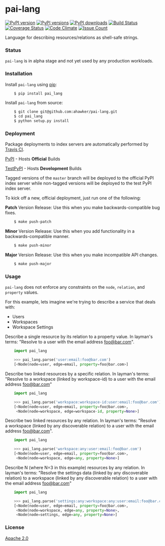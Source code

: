 # pai-lang

[![PyPI version](https://badge.fury.io/py/pai-lang.svg)](https://badge.fury.io/py/pai-lang)
[![PyPI versions](https://img.shields.io/pypi/pyversions/pai-lang.svg)](https://pypi.python.org/pypi/pai-lang)
[![PyPI downloads](https://img.shields.io/pypi/dm/pai-lang.svg)](https://pypi.python.org/pypi/pai-lang)
[![Build Status](https://travis-ci.org/ahawker/pai-lang.svg?branch=master)](https://travis-ci.org/ahawker/pai-lang)
[![Coverage Status](https://coveralls.io/repos/github/ahawker/pai-lang/badge.svg?branch=master)](https://coveralls.io/github/ahawker/pai-lang?branch=master)
[![Code Climate](https://codeclimate.com/github/ahawker/pai-lang/badges/gpa.svg)](https://codeclimate.com/github/ahawker/pai-lang)
[![Issue Count](https://codeclimate.com/github/ahawker/pai-lang/badges/issue_count.svg)](https://codeclimate.com/github/ahawker/pai-lang)

Language for describing resources/relations as shell-safe strings.

### Status

`pai-lang` is in alpha stage and not yet used by any production workloads.

### Installation

Install `pai-lang` using [pip](https://pypi.python.org/pypi/pip):

```bash
    $ pip install pai_lang
```

Install `pai-lang` from source:
```bash
    $ git clone git@github.com:ahawker/pai-lang.git
    $ cd pai_lang
    $ python setup.py install
```

### Deployment

Package deployments to index servers are automatically performed by [Travis CI](https://travis-ci.org/).

[PyPI](https://pypi.python.org/pypi/pai-lang) - Hosts **Official** Builds

[TestPyPI](https://testpypi.python.org/pypi/pai-lang) - Hosts **Development** Builds

Tagged versions of the `master` branch will be deployed to the official PyPI index server while non-tagged versions will be deployed
to the test PyPI index server.

To kick off a new, official deployment, just run one of the following:

**Patch** Version Release: Use this when you make backwards-compatible bug fixes.
```bash
    $ make push-patch
```

**Minor** Version Release: Use this when you add functionality in a backwards-compatible manner.
```bash
    $ make push-minor
```

**Major** Version Release: Use this when you make incompatible API changes.
```bash
    $ make push-major
```

### Usage

`pai-lang` does not enforce any constraints on the `node`, `relation`, and `property` values.

For this example, lets imagine we're trying to describe a service that deals with:

* Users
* Workspaces
* Workspace Settings

Describe a single resource by its relation to a property value. In layman's terms:
"Resolve to a user with the email address foo@bar.com".

```python
    import pai_lang

    >>> pai_lang.parse('user:email:foo@bar.com')
    [<Node(node=user, edge=email, property=foo@bar.com>]
```

Describe two linked resources by a specific relation. In layman's terms:
"Resolve to a workspace (linked by workspace-id) to a user with the email address foo@bar.com"

```python
    import pai_lang

    >>> pai_lang.parse('workspace:workspace-id:user:email:foo@bar.com')
    [<Node(node=user, edge=email, property=foo@bar.com>,
     <Node(node=workspace, edge=workspace-id, property=None>]
```

Describe two linked resources by any relation. In layman's terms:
"Resolve a workspace (linked by any discoverable relation) to a user with the email address foo@bar.com".

```python
    import pai_lang

    >>> pai_lang.parse('workspace:any:user:email:foo@bar.com')
    [<Node(node=user, edge=email, property=foo@bar.com>,
     <Node(node=workspace, edge=any, property=None>]
```

Describe N (where N=3 in this example) resources by any relation. In layman's terms:
"Resolve the settings data (linked by any discoverable relation) to a workspace (linked by any discoverable relation) to a user with the email address foo@bar.com"

```python
    import pai_lang

    >>> pai_lang.parse('settings:any:workspace:any:user:email:foo@bar.com')
    [<Node(node=user, edge=email, property=foo@bar.com>,
     <Node(node=workspace, edge=any, property=None>,
     <Node(node=settings, edge=any, property=None>]
```


### License

[Apache 2.0](LICENSE)
